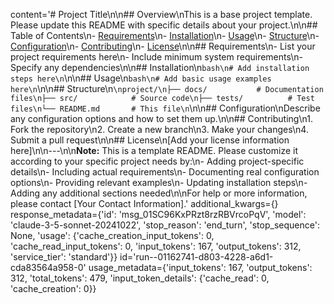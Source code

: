 content='# Project Title\n\n## Overview\nThis is a base project template. Please update this README with specific details about your project.\n\n## Table of Contents\n- [Requirements](#requirements)\n- [Installation](#installation)\n- [Usage](#usage)\n- [Structure](#structure)\n- [Configuration](#configuration)\n- [Contributing](#contributing)\n- [License](#license)\n\n## Requirements\n- List your project requirements here\n- Include minimum system requirements\n- Specify any dependencies\n\n## Installation\n```bash\n# Add installation steps here\n```\n\n## Usage\n```bash\n# Add basic usage examples here\n```\n\n## Structure\n```\nproject/\n├── docs/           # Documentation files\n├── src/            # Source code\n├── tests/          # Test files\n└── README.md       # This file\n```\n\n## Configuration\nDescribe any configuration options and how to set them up.\n\n## Contributing\n1. Fork the repository\n2. Create a new branch\n3. Make your changes\n4. Submit a pull request\n\n## License\n[Add your license information here]\n\n---\n\n**Note:** This is a template README. Please customize it according to your specific project needs by:\n- Adding project-specific details\n- Including actual requirements\n- Documenting real configuration options\n- Providing relevant examples\n- Updating installation steps\n- Adding any additional sections needed\n\nFor help or more information, please contact [Your Contact Information].' additional_kwargs={} response_metadata={'id': 'msg_01SC96KxPRzt8rzRBVrcoPqV', 'model': 'claude-3-5-sonnet-20241022', 'stop_reason': 'end_turn', 'stop_sequence': None, 'usage': {'cache_creation_input_tokens': 0, 'cache_read_input_tokens': 0, 'input_tokens': 167, 'output_tokens': 312, 'service_tier': 'standard'}} id='run--01162741-d803-4228-a6d1-cda83564a958-0' usage_metadata={'input_tokens': 167, 'output_tokens': 312, 'total_tokens': 479, 'input_token_details': {'cache_read': 0, 'cache_creation': 0}}